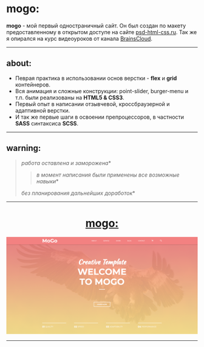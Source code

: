 # mogo:

**mogo** - мой первый одностраничный сайт. Он был создан по макету предоставленному в открытом доступе на сайте [psd-html-css.ru](http://psd-html-css.ru/templates/mogo-besplatnyy-psd-shablon-lendingovoy-stranicy). Так же я опирался на курс видеоуроков от канала [BrainsCloud](https://www.youtube.com/channel/UCqGjCzCi5zG3RjJUA-ZDBkQ).

---

## about:

* Певрая практика в использовании основ верстки - **flex** и **grid** контейнеров.
* Вся анимация и сложные конструкции: point-slider, burger-menu и т.п. были реализованы на **HTML5 & CSS3**.
* Первый опыт в написании отзывчевой, кроссбраузерной и адаптивной верстки.
* И так же первые шаги в освоении препроцессоров, в частности **SASS** синтаксиса **SCSS**.

---
## warning:

> *работа оставлена и заморожена**
>
> > *в момент написания были применены все возможные навыки**
>
> *без планирования дальнейших доработок**

---

<h1 align="center"><a href="https://lapard1n.github.io/mogo">mogo:</a></h1>

![page header](/img/bg.png)

---
